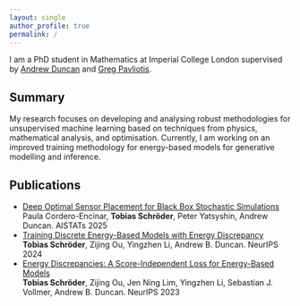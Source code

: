 ```yaml
---
layout: single
author_profile: true
permalink: /
---
```


I am a PhD student in Mathematics at Imperial College London supervised by [Andrew Duncan](https://www.ma.imperial.ac.uk/~aduncan/) and [Greg Pavliotis](https://www.ma.imperial.ac.uk/~pavl/).

## Summary
My research focuses on developing and analysing robust methodologies for unsupervised machine learning based on techniques from physics, mathematical analysis, and optimisation. Currently, I am working on an improved training methodology for energy-based models for generative modelling and inference.

## Publications
- [Deep Optimal Sensor Placement for Black Box Stochastic Simulations](https://arxiv.org/abs/2410.12036) <br>
  Paula Cordero-Encinar, **Tobias Schröder**, Peter Yatsyshin, Andrew Duncan. AISTATs 2025
- [Training Discrete Energy-Based Models with Energy Discrepancy](https://arxiv.org/abs/2307.07595) <br>
  **Tobias Schröder**, Zijing Ou, Yingzhen Li, Andrew B. Duncan. NeurIPS 2024
- [Energy Discrepancies: A Score-Independent Loss for Energy-Based Models](https://arxiv.org/abs/2307.06431) <br>
  **Tobias Schröder**, Zijing Ou, Jen Ning Lim, Yingzhen Li, Sebastian J. Vollmer, Andrew B. Duncan. NeurIPS 2023
